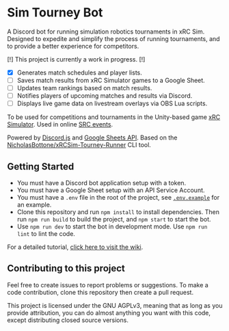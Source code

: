 # Sim Tourney Bot

A Discord bot for running simulation robotics tournaments in xRC Sim. Designed to expedite and simplify the process of running tournaments, and to provide a better experience for competitors.

[!] This project is currently a work in progress. [!]

- [x] Generates match schedules and player lists.
- [ ] Saves match results from xRC Simulator games to a Google Sheet.
- [ ] Updates team rankings based on match results.
- [ ] Notifies players of upcoming matches and results via Discord.
- [ ] Displays live game data on livestream overlays via OBS Lua scripts.

To be used for competitions and tournaments in the Unity-based game [xRC Simulator](http://xrcsimulator.org/). Used in online [SRC events](https://secondrobotics.org).

Powered by [Discord.js](https://discord.js.org/) and [Google Sheets API](https://developers.google.com/sheets/api). Based on the [NicholasBottone/xRCSim-Tourney-Runner](https://github.com/NicholasBottone/xRCSim-Tourney-Runner) CLI tool.

## Getting Started

- You must have a Discord bot application setup with a token.
- You must have a Google Sheet setup with an API Service Account.
- You must have a `.env` file in the root of the project, see [`.env.example`](./.env.example) for an example.
- Clone this repository and run `npm install` to install dependencies. Then run `npm run build` to build the project, and `npm start` to start the bot.
- Use `npm run dev` to start the bot in development mode. Use `npm run lint` to lint the code.

For a detailed tutorial, [click here to visit the wiki](https://github.com/SecondRobotics/SimTourneyBot/wiki).

## Contributing to this project

Feel free to create issues to report problems or suggestions. To make a code contribution, clone this repository then create a pull request.

This project is licensed under the GNU AGPLv3, meaning that as long as you provide attribution, you can do almost anything you want with this code, except distributing closed source versions.
